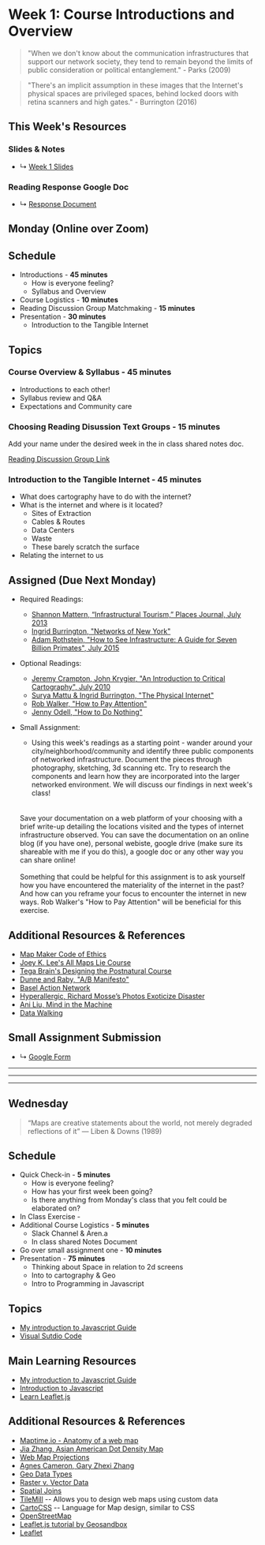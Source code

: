 # Week 1: Course Introductions and Overview

> "When we don't know about the communication infrastructures that support our network society, they tend to remain beyond the limits of public consideration or political entanglement." - Parks (2009)

> "There's an implicit assumption in these images that the Internet's physical spaces are privileged spaces, behind locked doors with retina scanners and high gates." - Burrington (2016)

## This Week's Resources

### Slides & Notes 
* ↳ [Week 1 Slides](https://docs.google.com/presentation/d/1TKpse72ro4Z3JY4_XsZ3Zwp2CicQsh-gVrWUgSFkDaQ/edit?usp=sharing)

### Reading Response Google Doc
* ↳ [Response Document](https://docs.google.com/document/d/1tTH-Oac5-IsplvvS-ANf6MWLI_TKMXUMWU_Bvj79xXg/edit?usp=sharing)

## Monday (Online over Zoom)

## Schedule
* Introductions - __45 minutes__
    * How is everyone feeling?
    * Syllabus and Overview
* Course Logistics - __10 minutes__
* Reading Discussion Group Matchmaking - __15 minutes__
* Presentation - __30 minutes__
    * Introduction to the Tangible Internet
    
## Topics

### Course Overview & Syllabus - 45 minutes
* Introductions to each other!
* Syllabus review and Q&A
* Expectations and Community care

### Choosing Reading Disussion Text Groups - 15 minutes
Add your name under the desired week in the in class shared notes doc.

[Reading Discussion Group Link](https://docs.google.com/document/d/1cC8rhMC4xD7Kt0QunY-WffXRhs674FFQgHLNapdv_k4/edit?usp=sharing)


### Introduction to the Tangible Internet - 45 minutes
* What does cartography have to do with the internet?
* What is the internet and where is it located?
    * Sites of Extraction
    * Cables & Routes
    * Data Centers
    * Waste
    * These barely scratch the surface
* Relating the internet to us





## Assigned (**Due Next Monday**)

* Required Readings:
    * [Shannon Mattern, “Infrastructural Tourism,” Places Journal, July 2013](https://placesjournal.org/article/infrastructural-tourism/#footnote_15)
    * [Ingrid Burrington, "Networks of New York"](http://seeingnetworks.in/nyc/)
    * [Adam Rothstein, "How to See Infrastructure: A Guide for Seven Billion Primates", July 2015](https://rhizome.org/editorial/2015/jul/2/how-see-infrastructure-guide-seven-billion-primate/)
* Optional Readings:
    * [Jeremy Crampton, John Krygier, "An Introduction to Critical Cartography", July 2010](https://www.are.na/block/14630024)
    * [Surya Mattu & Ingrid Burrington, "The Physical Internet"](http://networks.land/reference/physical/)
    * [Rob Walker, "How to Pay Attention"](https://medium.com/re-form/how-to-pay-attention-4751adb53cb6)
    * [Jenny Odell, "How to Do Nothing"](https://medium.com/@the_jennitaur/how-to-do-nothing-57e100f59bbb)


* Small Assignment:
   * Using this week's readings as a starting point - wander around your city/neighborhood/community
    and identify three public components of networked infrastructure. Document the pieces through photography, sketching, 3d scanning etc. Try to research the components and learn how they are incorporated into the larger networked environment. We will discuss our findings in next week's class!
    <br>  
    <br>  
    Save your documentation on a web platform of your choosing with a brief write-up detailing the locations visited and the types of internet infrastructure observed. You can save the documentation on an
    online blog (if you have one), personal webiste, google drive (make sure its shareable with me if you do this), a google doc or any other way you can share online!
    <br>  
    <br>  
    Something that could be helpful for this assignment is to ask yourself how you have encountered the materiality of the internet in the past? And how can you reframe your focus to encounter the internet in new ways. Rob Walker's "How to Pay Attention" will be beneficial for this exercise.

## Additional Resources & References
* [Map Maker Code of Ethics](https://github.com/joeyklee/carto-code-of-ethics)
* [Joey K. Lee's All Maps Lie Course](https://all-maps-lie-2020.netlify.app/#/)
* [Tega Brain's Designing the Postnatural Course](https://wp.nyu.edu/postnatural/)
* [Dunne and Raby, "A/B Manifesto"](http://dunneandraby.co.uk/content/projects/476/0)
* [Basel Action Network](https://www.ban.org/trash-transparency)
* [Hyperallergic, Richard Mosse’s Photos Exoticize Disaster](https://hyperallergic.com/641289/richard-mosse-photos-exoticize-disaster/)
* [Ani Liu, Mind in the Machine](https://ani-liu.com/mind-in-machine)
* [Data Walking](https://www.datawalking.com/)

## Small Assignment Submission
* ↳ [Google Form](https://forms.gle/JgkfJod38i3kpPf16)

---
---
---
## Wednesday

> “Maps are creative statements about the world, not merely degraded reflections of it” ― Liben & Downs (1989)


## Schedule
* Quick Check-in - __5 minutes__
    * How is everyone feeling?
    * How has your first week been going?
    * Is there anything from Monday's class that you felt could be elaborated on?
* In Class Exercise - 
* Additional Course Logistics - __5 minutes__
    * Slack Channel & Aren.a
    * In class shared Notes Document
* Go over small assignment one - __10 minutes__
* Presentation - __75 minutes__
    * Thinking about Space in relation to 2d screens
    * Into to cartography & Geo
    * Intro to Programming in Javascript
    
## Topics

* [My introduction to Javascript Guide](../tutorials_guides/intro-to-javascript.md)
* [Visual Sutdio Code](https://code.visualstudio.com/)

## Main Learning Resources

* [My introduction to Javascript Guide](./tutorials_guides/intro-to-javascript.md)
* [Introduction to Javascript](https://developer.mozilla.org/en-US/docs/Web/JavaScript/Guide/Introduction)
* [Learn Leaflet.js](https://www.youtube.com/playlist?list=PLDmvslp_VR0xjh7wGMNd_1kk0zUox6Sue)



## Additional Resources & References

* [Maptime.io - Anatomy of a web map](http://maptime.io/anatomy-of-a-web-map/#0)
* [Jia Zhang, Asian American Dot Density Map](https://centerforspatialresearch.github.io/asianAmericans/)
* [ Web Map Projections](https://www.jasondavies.com/maps/transition/)
* [Agnes Cameron, Gary Zhexi Zhang](http://root.schloss-post.com/)
* [Geo Data Types](https://www.axismaps.com/guide/level-of-measurement)
* [Raster v. Vector Data](https://gisgeography.com/spatial-data-types-vector-raster/)
* [Spatial Joins](https://gisgeography.com/spatial-join/)
* [TileMill](https://tilemill-project.github.io/tilemill/) -- Allows you to design web maps using custom data
* [CartoCSS](https://cartocss.readthedocs.io/en/latest/) -- Language for Map design, similar to CSS
* [OpenStreetMap](https://www.openstreetmap.org/)
* [Leaflet.js tutorial by Geosandbox](https://joeyklee.github.io/geosandbox/)
* [Leaflet](https://leafletjs.com/)
